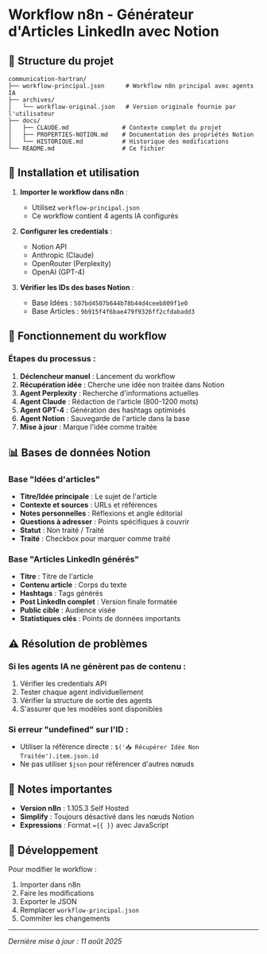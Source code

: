 # Workflow n8n - Générateur d'Articles LinkedIn avec Notion

## 📁 Structure du projet

```
communication-hartran/
├── workflow-principal.json      # Workflow n8n principal avec agents IA
├── archives/
│   └── workflow-original.json   # Version originale fournie par l'utilisateur
├── docs/
│   ├── CLAUDE.md               # Contexte complet du projet
│   ├── PROPERTIES-NOTION.md    # Documentation des propriétés Notion
│   └── HISTORIQUE.md           # Historique des modifications
└── README.md                   # Ce fichier

```

## 🚀 Installation et utilisation

1. **Importer le workflow dans n8n** :
   - Utilisez `workflow-principal.json`
   - Ce workflow contient 4 agents IA configurés

2. **Configurer les credentials** :
   - Notion API
   - Anthropic (Claude)
   - OpenRouter (Perplexity)
   - OpenAI (GPT-4)

3. **Vérifier les IDs des bases Notion** :
   - Base Idées : `507bd4507b644b78b44d4ceeb809f1e0`
   - Base Articles : `9b915f4f6bae479f9326ff2cfdabadd3`

## 🔄 Fonctionnement du workflow

### Étapes du processus :
1. **Déclencheur manuel** : Lancement du workflow
2. **Récupération idée** : Cherche une idée non traitée dans Notion
3. **Agent Perplexity** : Recherche d'informations actuelles
4. **Agent Claude** : Rédaction de l'article (800-1200 mots)
5. **Agent GPT-4** : Génération des hashtags optimisés
6. **Agent Notion** : Sauvegarde de l'article dans la base
7. **Mise à jour** : Marque l'idée comme traitée

## 📊 Bases de données Notion

### Base "Idées d'articles"
- **Titre/Idée principale** : Le sujet de l'article
- **Contexte et sources** : URLs et références
- **Notes personnelles** : Réflexions et angle éditorial
- **Questions à adresser** : Points spécifiques à couvrir
- **Statut** : Non traité / Traité
- **Traité** : Checkbox pour marquer comme traité

### Base "Articles LinkedIn générés"
- **Titre** : Titre de l'article
- **Contenu article** : Corps du texte
- **Hashtags** : Tags générés
- **Post LinkedIn complet** : Version finale formatée
- **Public cible** : Audience visée
- **Statistiques clés** : Points de données importants

## ⚠️ Résolution de problèmes

### Si les agents IA ne génèrent pas de contenu :
1. Vérifier les credentials API
2. Tester chaque agent individuellement
3. Vérifier la structure de sortie des agents
4. S'assurer que les modèles sont disponibles

### Si erreur "undefined" sur l'ID :
- Utiliser la référence directe : `$('📥 Récupérer Idée Non Traitée').item.json.id`
- Ne pas utiliser `$json` pour référencer d'autres nœuds

## 📝 Notes importantes

- **Version n8n** : 1.105.3 Self Hosted
- **Simplify** : Toujours désactivé dans les nœuds Notion
- **Expressions** : Format `={{ }}` avec JavaScript

## 🔧 Développement

Pour modifier le workflow :
1. Importer dans n8n
2. Faire les modifications
3. Exporter le JSON
4. Remplacer `workflow-principal.json`
5. Commiter les changements

---

*Dernière mise à jour : 11 août 2025*
